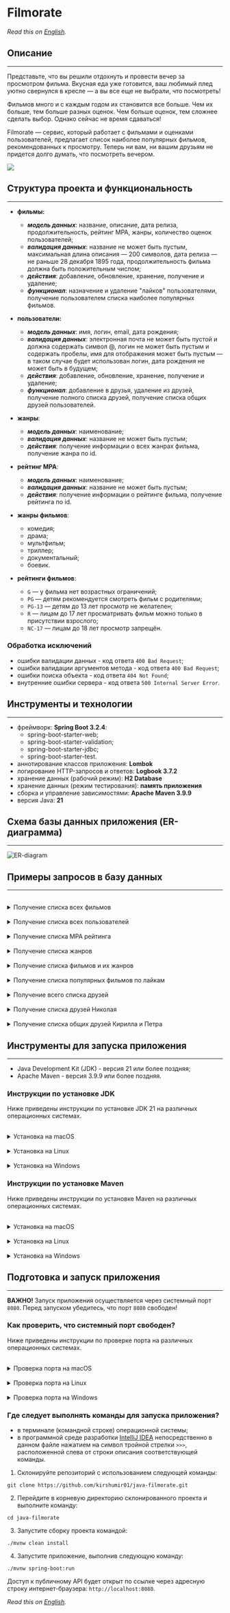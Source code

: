 # Filmorate

*Read this on [English](README.en.md).*

## Описание
___
Представьте, что вы решили отдохнуть и провести вечер за просмотром фильма. Вкусная еда уже готовится, ваш любимый плед уютно свернулся в кресле — а вы все еще не выбрали, что посмотреть!

Фильмов много и с каждым годом их становится все больше. Чем их больше, тем больше разных оценок. Чем больше оценок, тем сложнее сделать выбор. Однако сейчас не время сдаваться!

Filmorate — сервис, который работает с фильмами и оценками пользователей, предлагает список наиболее популярных фильмов, рекомендованных к просмотру. Теперь ни вам, ни вашим друзьям не придется долго думать, что посмотреть вечером.

![](https://github.com/kirshumir01/java-filmorate/blob/main/filmorate-picture.png)

## Структура проекта и функциональность
___

- **фильмы:**
    - **_модель данных_**: название, описание, дата релиза, продолжительность, рейтинг MPA, жанры, количество оценок пользователей;
    - **_валидация данных_**: название не может быть пустым, максимальная длина описания — 200 символов, дата релиза — не раньше 28 декабря 1895 года, продолжительность фильма должна быть положительным числом;
    - **_действия_**: добавление, обновление, хранение, получение и удаление;
    - **_функционал_**: назначение и удаление "лайков" пользователями, получение пользователем списка наиболее популярных фильмов.

- **пользователи:**
    - **_модель данных_**: имя, логин, email, дата рождения;
    - **_валидация данных_**: электронная почта не может быть пустой и должна содержать символ @, логин не может быть пустым и содержать пробелы, имя для отображения может быть пустым — в таком случае будет использован логин, дата рождения не может быть в будущем;
    - **_действия_**: добавление, обновление, хранение, получение и удаление;
    - **_функционал_**: добавление в друзья, удаление из друзей, получение полного списка друзей, получение списка общих друзей пользователей.

- **жанры**:
    - **_модель данных_**: наименование;
    - **_валидация данных_**: название не может быть пустым;
    - **_действия_**: получение информации о всех жанрах фильма, получение жанра по id.

- **рейтинг MPA**:
  - **_модель данных_**: наименование;
  - **_валидация данных_**: название не может быть пустым;
  - **_действия_**: получение информации о рейтинге фильма, получение рейтинга по id.

- **жанры фильмов**:
  - комедия;
  - драма;
  - мультфильм;
  - триллер;
  - документальный; 
  - боевик.

- **рейтинги фильмов**:
  - ```G``` — у фильма нет возрастных ограничений;
  - ```PG``` — детям рекомендуется смотреть фильм с родителями;
  - ```PG-13``` — детям до 13 лет просмотр не желателен;
  - ```R``` — лицам до 17 лет просматривать фильм можно только в присутствии взрослого;
  - ```NC-17``` — лицам до 18 лет просмотр запрещён.

### Обработка исключений
- ошибки валидации данных - код ответа ```400 Bad Request```;
- ошибки валидации аргументов метода - код ответа ```400 Bad Request```;
- ошибки поиска объекта - код ответа ```404 Not Found```;
- внутренние ошибки сервера - код ответа ```500 Internal Server Error```.

## Инструменты и технологии

---

- фреймворк: **Spring Boot 3.2.4**:
    - spring-boot-starter-web;
    - spring-boot-starter-validation;
    - spring-boot-starter-jdbc;
    - spring-boot-starter-test.
- аннотирование классов приложения: **Lombok**
- логирование HTTP-запросов и ответов: **Logbook 3.7.2**
- хранение данных (рабочий режим): **H2 Database**
- хранение данных (режим тестирования): **память приложения**
- сборка и управление зависимостями: **Apache Maven 3.9.9**
- версия Java: **21**

## Схема базы данных приложения (ER-диаграмма)

---
![ER-diagram](https://github.com/kirshumir01/java-filmorate/blob/main/java-filmorate-diagram.png)

## Примеры запросов в базу данных

---

<br>

<details>

<summary> Получение списка всех фильмов </summary>

```sql
SELECT *
FROM films;
```

| film\_id | name          | description                                                                                                                                                                                              | release\_date | duration | mpa\_rating\_id |
|:---------|:--------------|:---------------------------------------------------------------------------------------------------------------------------------------------------------------------------------------------------------|:--------------|:---------|:----------------|
| 1        | Гладиатор     | Римская империя. Бесстрашного и благородного генерала Максимуса боготворят солдаты, а старый император Марк Аврелий безгранично доверяет ему и относится как к сыну.                                     | 2000-05-01    | 155      | 4               |
| 2        | Титаник <br/> | В первом и последнем плавании шикарного «Титаника» встречаются двое. Пассажир нижней палубы Джек выиграл билет в карты, а богатая наследница Роза отправляется в Америку, чтобы выйти замуж по расчёту.  | 1997-11-01    | 194      | 3               |

</details>

<br>

<details>

<summary> Получение списка всех пользователей </summary>

```sql
SELECT *
FROM users;
```

| user\_id | email       | login | name    | birthday   |
|:---------|:------------|:------|:--------|:-----------|
| 1        | user1@ya.ru | user1 | Николай | 1990-02-12 |
| 2        | user2@ya.ru | user2 | Кирилл  | 1993-11-01 |
| 3        | user3@ya.ru | user3 | Петр    | 1997-03-08 |

</details>

<br>

<details>

<summary> Получение списка MPA рейтинга </summary>

```sql
SELECT *
FROM mpa_ratings;
```

| mpa\_rating\_id | name  |
|:----------------|:------|
| 1               | G     |
| 2               | PG    |
| 3               | PG-13 |
| 4               | R     |
| 5               | NC-17 |

</details>

<br>

<details>

<summary> Получение списка жанров </summary>

```sql
SELECT *
FROM genres;
```

| name           | genre\_id |
|:---------------|:----------|
| Комедия        | 1         |
| Драма          | 2         |
| Мультфильм     | 3         |
| Триллер        | 4         |
| Документальный | 5         |
| Боевик         | 6         |

</details>

<br>

<details>

<summary> Получение списка фильмов и их жанров </summary>

```sql
SELECT f.name,
       g.name
FROM films f
         LEFT JOIN film_genres fg ON f.film_id = fg.film_id
         LEFT JOIN genres g ON fg.genre_id = g.genre_id;
```

| name          | name   |
|:--------------|:-------|
| Гладиатор     | Драма  |
| Гладиатор     | Боевик |
| Титаник <br/> | Драма  |

</details>

<br>

<details>

<summary> Получение списка популярных фильмов по лайкам </summary>

```sql
SELECT f.name,
       count(f.name) likes
FROM films f
         LEFT JOIN likes l ON f.film_id = l.film_id
GROUP BY f.name
ORDER BY count(f.name) DESC;
```

| name          | likes |
|:--------------|:------|
| Гладиатор     | 4     |
| Титаник <br/> | 3     |

</details>

<br>

<details>

<summary> Получение всего списка друзей </summary>

```sql
SELECT *
FROM users
         LEFT JOIN friendship f ON users.user_id = f.friend_id;
```

| user\_id | email       | login | name    | birthday   | user\_id | friend\_id | friendship\_status |
|:---------|:------------|:------|:--------|:-----------|:---------|:-----------|:-------------------|
| 1        | user1@ya.ru | user1 | Николай | 1990-02-12 | 1        | 2          | true               |
| 1        | user2@ya.ru | user2 | Кирилл  | 1993-11-01 | 2        | 1          | true               |
| 2        | user3@ya.ru | user3 | Петр    | 1997-03-08 | 3        | 1          | true               |

</details>

<br>

<details>

<summary> Получение списка друзей Николая </summary>

```sql
SELECT *
FROM users
WHERE user_id IN (SELECT f.friend_id
                  FROM users u
                           JOIN friendship f ON u.user_id = f.user_id
                  WHERE u.user_id = 1);
```

| user\_id | email         | login  | name   | birthday   |
|:---------|:--------------|:-------|:-------|:-----------|
| 2        | user2@ya.ru   | user2  | Кирилл | 1993-11-01 |
| 3        | user3@ya.ru   | user3  | Петр   | 1997-03-08 |

</details>

<br>

<details>

<summary> Получение списка общих друзей Кирилла и Петра </summary>

```sql
SELECT *
FROM users
WHERE user_id IN
      (SELECT friend_id
       FROM users u
                JOIN friendship f ON u.user_id = f.user_id
       WHERE u.user_id = 2
         AND f.is_confirmed = 'true')
  AND user_id IN
      (SELECT friend_id
       FROM users u
                JOIN friendship f ON u.user_id = f.user_id
       WHERE u.user_id = 3
         AND f.is_confirmed = 'true');
```

| user\_id | email             | login | name    | birthday   |
|:---------|:------------------|:------|:--------|:-----------|
| 1        | user1@ya.ru       | user1 | Николай | 1990-02-12 |

</details>

## Инструменты для запуска приложения
---

- Java Development Kit (JDK) - версия 21 или более поздняя;
- Apache Maven - версия 3.9.9 или более поздняя.

### Инструкции по установке JDK

Ниже приведены инструкции по установке JDK 21 на различных операционных системах.

<br>

<details>

<summary> Установка на macOS </summary>

Установите Homebrew запуском следующей команды в терминале (командной строке) операционной системы:

```shell
/bin/bash -c "$(curl -fsSL https://raw.githubusercontent.com/Homebrew/install/HEAD/install.sh)"
```

Установите JDK 21 с помощью Homebrew:

```shell
brew install openjdk@21
```

Создайте символическую ссылку, чтобы система могла найти JDK:

```shell
sudo ln -sfn /opt/homebrew/opt/openjdk@21/libexec/openjdk.jdk /Library/Java/JavaVirtualMachines/openjdk-21.jdk
```

Добавьте JDK 21 в PATH. Откройте файл .zshrc (или .bash_profile, в зависимости от используемой оболочки) и добавьте следующую строку:

```
echo 'export PATH="/opt/homebrew/opt/openjdk@21/bin:$PATH"' >> ~/.zshrc
```

Перезагрузите терминал или примените изменения с помощью команды:

```shell
source ~/.zshrc
```

Проверьте установленную версию Java:

```shell
java -version
```
</details>

<br>

<details>

<summary> Установка на Linux </summary>

Откройте терминал и выполните команду для обновления списка пакетов:

```shell
sudo apt update
```

Установите JDK 21:

```shell
sudo apt install openjdk-21-jdk
```

Убедитесь, что JDK установлен и настроен корректно:

```shell
java -version
```

</details>

<br>

<details>

<summary> Установка на Windows </summary>

1. Скачайте установочный файл JDK 21 с официального сайта [Oracle](https://www.oracle.com/java/technologies/javase/jdk21-archive-downloads.html) или OpenJDK.

2. Запустите установочный файл и следуйте инструкциям установщика.

3. После установки настройте переменную среды JAVA_HOME:
   - откройте ```Системные настройки``` > ```Переменные среды```;
   - в разделе ```Системные переменные``` нажмите ```Создать``` и введите:
       - имя переменной: ```JAVA_HOME```
       - значение переменной: путь к установленной JDK (например, ```C:\Program Files\Java\jdk-21```).
   - добавьте ```JAVA_HOME\bin``` в переменную Path.
   
4. Проверьте версию Java в командной строке:

```shell
java -version
```

</details>

### Инструкции по установке Maven

Ниже приведены инструкции по установке Maven на различных операционных системах.

<br>

<details>

<summary> Установка на macOS </summary>

Установите Homebrew, если он еще не установлен:

```shell
/bin/bash -c "$(curl -fsSL https://raw.githubusercontent.com/Homebrew/install/HEAD/install.sh)"
```

Установите Maven с помощью Homebrew:

```shell
brew install maven
```

Проверьте версию Maven, чтобы убедиться в правильной установке:

```shell
mvn -version
```

</details>

<br>

<details>

<summary> Установка на Linux </summary>

Откройте терминал и загрузите Apache Maven 3.9.9:

```shell
wget https://downloads.apache.org/maven/maven-3/3.9.9/binaries/apache-maven-3.9.9-bin.tar.gz
```

Распакуйте архив:

```shell
tar xzvf apache-maven-3.9.9-bin.tar.gz
```

Переместите распакованную папку в директорию /opt/:

```shell
sudo mv apache-maven-3.9.9 /opt/maven
```

Добавьте Maven в PATH. Откройте файл .bashrc или .zshrc и добавьте следующую строку:

```
export PATH=/opt/maven/bin:$PATH
```
Примените изменения:

```shell
source ~/.bashrc
```

Проверьте версию Maven:

```shell
mvn -version
```

</details>

<br>

<details>

<summary> Установка на Windows </summary>

1. Скачайте установочный архив Maven 3.9.9 с [официального сайта](https://maven.apache.org/download.cgi).

2. Распакуйте архив в удобное место, например ```C:\Program Files\Maven```.

3. Настройте переменные среды:
   - откройте ```Системные настройки``` > ```Переменные среды```.
   - в разделе ```Системные переменные``` нажмите ```Создать``` и добавьте:
       - имя переменной: ```MAVEN_HOME```
       - значение переменной: путь к папке Maven, например ```C:\Program Files\Maven```.
   - найдите переменную Path, выберите ее и нажмите ```Изменить```. Добавьте новый путь: ```%MAVEN_HOME%\bin```.

4. Перезапустите командную строку и проверьте версию Maven:

```shell
mvn -version
```

</details>

## Подготовка и запуск приложения
___

**ВАЖНО!** Запуск приложения осуществляется через системный порт ```8080```. Перед запуском убедитесь, что порт ```8080``` свободен!

### Как проверить, что системный порт свободен?

Ниже приведены инструкции по проверке порта на различных операционных системах.

<br>

<details>

<summary> Проверка порта на macOS </summary>

Откройте терминал.

Выполните следующую команду, заменив ```PORT``` на номер порта, который нужно проверить:

```
lsof -i :PORT
```

Если порт занят, команда выведет список процессов, использующих порт. Для завершения процесса используйте команду:

```
kill -9 PID
```
где ```PID``` — идентификатор процесса из вывода предыдущей команды.

Если порт свободен, команда не вернет никаких данных.

</details>

<br>

<details>

<summary> Проверка порта на Linux </summary>

Откройте терминал.

Выполните следующую команду, заменив ```PORT``` на номер порта:

```
sudo lsof -i :PORT
```

Если порт занят, команда выведет список процессов, использующих порт. Для завершения процесса используйте команду:

```
sudo kill -9 PID
```
где ```PID``` — идентификатор процесса из вывода предыдущей команды.

Если порт свободен, команда не вернет никаких данных.

</details>

<br>

<details>

<summary> Проверка порта на Windows </summary>

Откройте командную строку (cmd) или PowerShell с правами администратора.

Выполните следующую команду, заменив ```PORT``` на номер порта:

```
netstat -aon | findstr :PORT
```

Если порт занят, команда выведет информацию о процессе, использующем порт. Обратите внимание на PID (идентификатор процесса).

Чтобы завершить процесс, откройте ```Диспетчер задач```, перейдите на вкладку ```Подробности```, найдите процесс с соответствующим PID и завершите его.

Если порт свободен, команда не вернет никаких данных.

</details>

### Где следует выполнять команды для запуска приложения?

- в терминале (командной строке) операционной системы;
- в программной среде разработки [IntelliJ IDEA](https://www.jetbrains.com/ru-ru/idea/download/other.html) непосредственно в данном файле нажатием на символ тройной стрелки ```>>>```, расположенной слева от строки описания соответствующей команды.

1. Склонируйте репозиторий с использованием следующей команды:

```shell
git clone https://github.com/kirshumir01/java-filmorate.git
```

2. Перейдите в корневую директорию склонированного проекта и выполните команду:

```shell
cd java-filmorate
```

3. Запустите сборку проекта командой:

```shell
./mvnw clean install
```

4. Запустите приложение, выполнив следующую команду:

```shell
./mvnw spring-boot:run
```

Доступ к публичному API будет открыт по ссылке через адресную строку интернет-браузера: `http://localhost:8080`.

*Read this on [English](README.en.md).*
